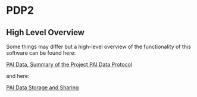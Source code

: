 # PDP2

## High Level Overview

Some things may differ but a high-level overview of the functionality of this software can be found here:

[PAI Data, Summary of the Project PAI Data Protocol](https://arxiv.org/abs/1902.02470)

and here:

[PAI Data Storage and Sharing](https://github.com/projectpai/pdps/blob/master/pdp-0002.mediawiki)


